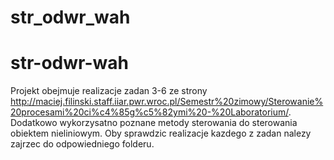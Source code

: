 # str_odwr_wah
# str-odwr-wah

Projekt obejmuje realizacje zadan 3-6 ze strony http://maciej.filinski.staff.iiar.pwr.wroc.pl/Semestr%20zimowy/Sterowanie%20procesami%20ci%c4%85g%c5%82ymi%20-%20Laboratorium/. Dodatkowo wykorzysatno poznane metody sterowania do sterowania obiektem nieliniowym. Oby sprawdzic realizacje kazdego z zadan nalezy zajrzec do odpowiedniego folderu.
